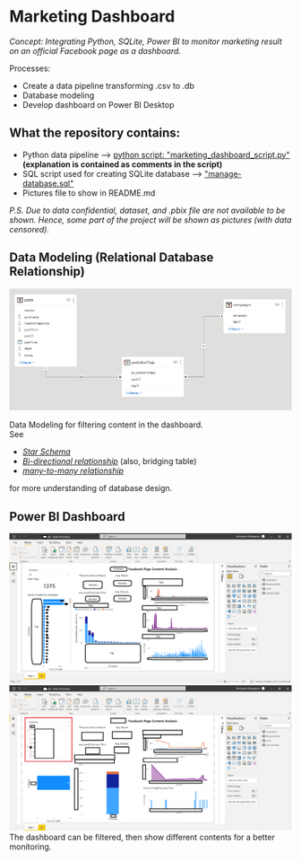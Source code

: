 # Marketing Dashboard

*Concept: Integrating Python, SQLite, Power BI to monitor marketing result on an official Facebook page as a dashboard.*

Processes:
* Create a data pipeline transforming .csv to .db
* Database modeling
* Develop dashboard on Power BI Desktop

## What the repository contains:
* Python data pipeline --> [python script: "marketing_dashboard_script.py"](https://github.com/Patcharanat/Marketing-Dashboard/blob/master/marketing_dashboard_script.py) <br>
**(explanation is contained as comments in the script)**
* SQL script used for creating SQLite database --> ["manage-database.sql"](https://github.com/Patcharanat/Marketing-Dashboard/blob/master/manage-database.sql)
* Pictures file to show in README.md

*P.S. Due to data confidential, dataset, and .pbix file are not available to be shown. Hence, some part of the project will be shown as pictures (with data censored).*

## Data Modeling (Relational Database Relationship)
![data-model](./picture/data-model.png)

Data Modeling for filtering content in the dashboard.<br>
See
* [*Star Schema*](https://learn.microsoft.com/en-us/power-bi/guidance/star-schema)
* [*Bi-directional relationship*](https://learn.microsoft.com/en-us/power-bi/guidance/relationships-bidirectional-filtering) (also, bridging table)
* [*many-to-many relationship*](https://learn.microsoft.com/en-us/power-bi/guidance/relationships-many-to-many#relate-many-to-many-dimensions)

for more understanding of database design.

## Power BI Dashboard
![dashboard1](./picture/dashboard.png)
![dashboard2](./picture/dashboard-filtered.png)
The dashboard can be filtered, then show different contents for a better monitoring. 